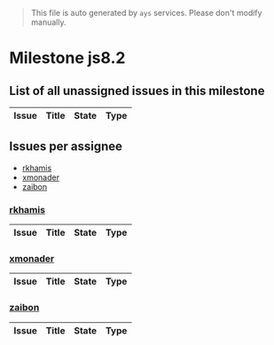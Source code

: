 > This file is auto generated by `ays` services. Please don't modify manually.

# Milestone js8.2

## List of all unassigned issues in this milestone

|Issue|Title|State|Type|
|-----|-----|-----|---|


## Issues per assignee
- [rkhamis](#rkhamis)
- [xmonader](#xmonader)
- [zaibon](#zaibon)



### [rkhamis](https://github.com/rkhamis)

|Issue|Title|State|Type|
|-----|-----|-----|----|


### [xmonader](https://github.com/xmonader)

|Issue|Title|State|Type|
|-----|-----|-----|----|


### [zaibon](https://github.com/zaibon)

|Issue|Title|State|Type|
|-----|-----|-----|----|

